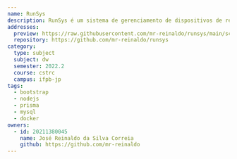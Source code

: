 ```yaml
---
name: RunSys
description: RunSys é um sistema de gerenciamento de dispositivos de rede, desenvolvido para a disciplina de Desenvolvimento Web do curso de Redes de Computadores do IFPB - Campus João Pessoa.
addresses:
  preview: https://raw.githubusercontent.com/mr-reinaldo/runsys/main/screenshots/dashboard-page.png
  repository: https://github.com/mr-reinaldo/runsys
category:
  type: subject
  subject: dw
  semester: 2022.2
  course: cstrc
  campus: ifpb-jp
tags:
  - bootstrap
  - nodejs
  - prisma
  - mysql
  - docker
owners:
  - id: 20211380045
    name: José Reinaldo da Silva Correia
    github: https://github.com/mr-reinaldo
---
```

